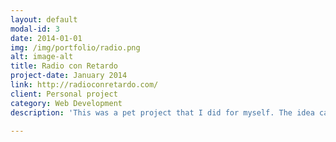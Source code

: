 ```yaml
---
layout: default
modal-id: 3
date: 2014-01-01
img: /img/portfolio/radio.png
alt: image-alt
title: Radio con Retardo
project-date: January 2014
link: http://radioconretardo.com/
client: Personal project
category: Web Development
description: 'This was a pet project that I did for myself. The idea came when I was trying to watch online a football match and I wanted to listen to the radio instead of the tv commentators. So I develop this website where you can select between different radio stations and add the dealy you desire. It suddenly becomes quite a success and the site has around 30.000 page views per month. For the development I used Zurb Foundation as a CSS framework and Gulp as task runner to compile and build it.'

---
```

